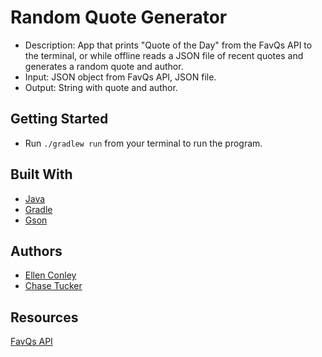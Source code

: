 # Random Quote Generator
- Description: App that prints "Quote of the Day" from the FavQs API to the terminal, or while offline reads a JSON file of recent quotes and generates a random quote and author.
- Input: JSON object from FavQs API, JSON file.
- Output: String with quote and author.

## Getting Started
- Run `./gradlew run` from your terminal to run the program.

## Built With
* [Java](https://www.java.com/en/)
* [Gradle](https://gradle.org/)
* [Gson](https://github.com/google/gson)

## Authors
* [Ellen Conley](https://github.com/egconley)
* [Chase Tucker](https://github.com/tuckerc)

## Resources
[FavQs API](https://favqs.com/api)
